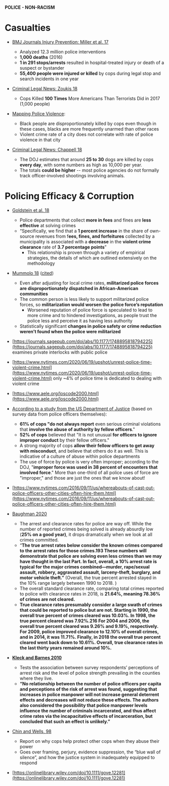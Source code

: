 **POLICE - NON-RACISM**

# **Casualties**
- [BMJ Journals Injury Prevention: Miller et al. 17](https://injuryprevention.bmj.com/content/23/1/27)
  - Analyzed 12.3 million police interventions
  - **1,000 deaths** (2016)
  - **1 in 291 stops/arrests** resulted in hospital-treated injury or death of a suspect or bystander
  - **55,400 people were injured or killed** by cops during legal stop and search incidents in one year

- [Criminal Legal News: Zoukis 18](https://www.criminallegalnews.org/news/2018/mar/16/cops-killed-100-times-more-americans-terrorists-did-2017/)
  - Cops Killed **100 Times** More Americans Than Terrorists Did in 2017 (1,000 people)

- [Mapping Police Violence](https://mappingpoliceviolence.org/):
  - Black people are disproportionately killed by cops even though in these cases, blacks are more frequently unarmed than other races
  - Violent crime rate of a city does not correlate with rate of police violence in that city 

- [Criminal Legal News: Chappell 18](https://www.criminallegalnews.org/news/2018/jun/16/doj-police-shooting-family-dogs-has-become-epidemic/)
  - The DOJ estimates that around **25 to 30** dogs are killed by cops **every day**, with some numbers as high as 10,000 per year.
  - The totals **could be higher** -- most police agencies do not formally track officer-involved shootings involving animals.

# **Policing Efficacy & Corruption**
- [Goldstein et al. 18](https://www.law.nyu.edu/sites/default/files/upload_documents/YOU_policing.pdf)
  - Police departments that collect **more in fees** and fines are **less effective** at solving crimes
  - “Specifically, we find that a **1 percent increase** in the share of own-source revenues from f**ees, fines, and forfeitures** collected by a municipality is associated with a **decrease** in the **violent crime clearance** rate of **3.7 percentage points**”
    - This relationship is proven through a variety of empirical strategies, the details of which are outlined extensively on the methodology

- [Mummolo 18](https://www.pnas.org/content/115/37/9181) ([cited](https://www.pbs.org/newshour/science/police-militarization-fails-to-protect-officers-and-targets-black-communities-study-finds))
  - Even after adjusting for local crime rates, **militarized police forces are disproportionately dispatched in African-American communities**
  - The common person is less likely to support militarized police forces, so **militarization would worsen the police force’s reputation**
    - Worsened reputation of police force is speculated to lead to more crime and to hindered investigations, as people trust the police less and perceive it as having less authority
  - Statistically significant **changes in police safety or crime reduction weren’t found when the police were militarized**

- [https://journals.sagepub.com/doi/abs/10.1177/1748895818794225](https://journals.sagepub.com/doi/abs/10.1177/1748895818794225) examines private interlocks with public police

- [https://www.nytimes.com/2020/06/19/upshot/unrest-police-time-violent-crime.html](https://www.nytimes.com/2020/06/19/upshot/unrest-police-time-violent-crime.html) only ~4% of police time is dedicated to dealing with violent crime

- [https://www.aele.org/loscode2000.html](https://www.aele.org/loscode2000.html)

- [According to a study from the US Department of Justice](https://www.ncjrs.gov/pdffiles1/nij/181312.pdf) (based on survey data from police officers themselves):
  - **61% of cops "do not always report** even serious criminal violations that **involve the abuse of authority by fellow officers**."
  - **52% of cops** believed that "It is not unusual **for officers to ignore improper conduct** by their fellow officers."
  - A strong majority of cops **allow their fellow officers to get away with misconduct**, and believe that others do it as well. This is indicative of a culture of abuse within police departments
  - The use of force by police is very often improper; according to the DOJ, "**improper force was used in 38 percent of encounters that involved force**." More than one-third of all police uses of force are "improper," and those are just the ones that we know about!

- [https://www.nytimes.com/2016/09/11/us/whereabouts-of-cast-out-police-officers-other-cities-often-hire-them.html](https://www.nytimes.com/2016/09/11/us/whereabouts-of-cast-out-police-officers-other-cities-often-hire-them.html)

- [Baughman 2020](https://papers.ssrn.com/sol3/papers.cfm?abstract_id=3566383)
  - The arrest and clearance rates for police are way off. While the number of reported crimes being solved is already absurdly low (**25% on a good year)**, it drops dramatically when we look at all crimes committed.
  - “**The true arrest rates below consider the known crimes compared to the arrest rates for those crimes.193 These numbers will demonstrate that police are solving even less crimes than we may have thought in the last Part. In fact, overall, a 10% arrest rate is typical for the major crimes combined—murder, rape/sexual assault, robbery, aggravated assault, larceny-theft, burglary, and motor vehicle theft.”** (Overall, the true percent arrested stayed in the 10% range largely between 1990 to 2018. )
  - The overall standard clearance rate, comparing total crimes reported to police with clearance rates in 2018, is **21.64%, meaning 78.36% of crimes are not cleared.**
  -  **True clearance rates presumably consider a large swath of crimes that could be reported to police but are not. Starting in 1990, the overall true percent of crimes cleared was 10.03%. In 1998, the true percent cleared was 7.92%.216 For 2004 and 2006, the overall true percent cleared was 9.26% and 9.19%, respectively. For 2009, police improved clearance to 12.10% of overall crimes, and in 2014, it was 11.71%. Finally, in 2018 the overall true percent cleared went back down to 10.61%. Overall, true clearance rates in the last thirty years remained around 10%.**

- [**Kleck and Barnes 2010**](https://journals.sagepub.com/doi/abs/10.1177/0011128710382263?journalCode=cadc)
  - Tests the association between survey respondents’ perceptions of arrest risk and the level of police strength prevailing in the counties where they live.
  - **“No relationship between the number of police officers per capita and perceptions of the risk of arrest was found, suggesting that increases in police manpower will not increase general deterrent effects and decreases will not reduce these effects. The authors also considered the possibility that police manpower levels influence the number of criminals incarcerated, and thus affect crime rates via the incapacitative effects of incarceration, but concluded that such an effect is unlikely.”**

- [Chin and Wells, 98](https://papers.ssrn.com/sol3/papers.cfm?abstract_id=1810012)
  - Report on why cops help protect other cops when they abuse their power
  - Goes over framing, perjury, evidence suppression, the “blue wall of silence”, and how the justice system in inadequately equipped to respond
- [https://onlinelibrary.wiley.com/doi/10.1111/gove.12281](https://onlinelibrary.wiley.com/doi/10.1111/gove.12281)